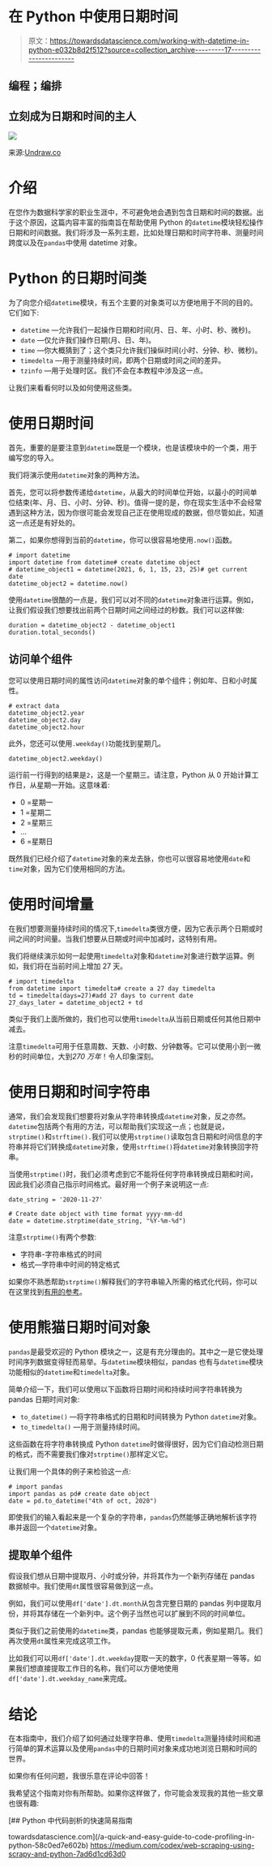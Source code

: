 # 在 Python 中使用日期时间

> 原文：<https://towardsdatascience.com/working-with-datetime-in-python-e032b8d2f512?source=collection_archive---------17----------------------->

## 编程；编排

## 立刻成为日期和时间的主人

![](img/424861c95c521236e6895b42ad0a16a2.png)

来源:[Undraw.co](https://undraw.co/)

# 介绍

在您作为数据科学家的职业生涯中，不可避免地会遇到包含日期和时间的数据。出于这个原因，这篇内容丰富的指南旨在帮助使用 Python 的`datetime`模块轻松操作日期和时间数据。我们将涉及一系列主题，比如处理日期和时间字符串、测量时间跨度以及在`pandas`中使用 datetime 对象。

# Python 的日期时间类

为了向您介绍`datetime`模块，有五个主要的对象类可以方便地用于不同的目的。它们如下:

*   `datetime` —允许我们一起操作日期和时间(月、日、年、小时、秒、微秒)。
*   `date` —仅允许我们操作日期(月、日、年)。
*   `time` —你大概猜到了；这个类只允许我们操纵时间(小时、分钟、秒、微秒)。
*   `timedelta` —用于测量持续时间，即两个日期或时间之间的差异。
*   `tzinfo` —用于处理时区。我们不会在本教程中涉及这一点。

让我们来看看何时以及如何使用这些类。

# 使用日期时间

首先，重要的是要注意到`datetime`既是一个模块，也是该模块中的一个类，用于编写您的导入。

我们将演示使用`datetime`对象的两种方法。

首先，您可以将参数传递给`datetime`，从最大的时间单位开始，以最小的时间单位结束(年、月、日、小时、分钟、秒)。值得一提的是，你在现实生活中不会经常遇到这种方法，因为你很可能会发现自己正在使用现成的数据，但尽管如此，知道这一点还是有好处的。

第二，如果你想得到当前的`datetime`，你可以很容易地使用`.now()`函数。

```
# import datetime
import datetime from datetime# create datetime object 
# datetime_object1 = datetime(2021, 6, 1, 15, 23, 25)# get current date
datetime_object2 = datetime.now()
```

使用`datetime`很酷的一点是，我们可以对不同的`datetime`对象进行运算。例如，让我们假设我们想要找出前两个日期时间之间经过的秒数。我们可以这样做:

```
duration = datetime_object2 - datetime_object1
duration.total_seconds()
```

## 访问单个组件

您可以使用日期时间的属性访问`datetime`对象的单个组件；例如年、日和小时属性。

```
# extract data
datetime_object2.year
datetime_object2.day 
datetime_object2.hour
```

此外，您还可以使用`.weekday()`功能找到星期几。

```
datetime_object2.weekday()
```

运行前一行得到的结果是`2`，这是一个星期三。请注意，Python 从 0 开始计算工作日，从星期一开始。这意味着:

*   0 =星期一
*   1 =星期二
*   2 =星期三
*   …
*   6 =星期日

既然我们已经介绍了`datetime`对象的来龙去脉，你也可以很容易地使用`date`和`time`对象，因为它们使用相同的方法。

# 使用时间增量

在我们想要测量持续时间的情况下,`timedelta`类很方便，因为它表示两个日期或时间之间的时间量。当我们想要从日期或时间中加减时，这特别有用。

我们将继续演示如何一起使用`timedelta`对象和`datetime`对象进行数学运算。例如，我们将在当前时间上增加 27 天。

```
# import timedelta
from datetime import timedelta# create a 27 day timedelta
td = timedelta(days=27)#add 27 days to current date
27_days_later = datetime_object2 + td
```

类似于我们上面所做的，我们也可以使用`timedelta`从当前日期或任何其他日期中减去。

注意`timedelta`可用于任意周数、天数、小时数、分钟数等。它可以使用小到一微秒的时间单位，大到*270 万年*！令人印象深刻。

# 使用日期和时间字符串

通常，我们会发现我们想要将对象从字符串转换成`datetime`对象，反之亦然。`datetime`包括两个有用的方法，可以帮助我们实现这一点；也就是说，`strptime()`和`strftime().`我们可以使用`strptime()`读取包含日期和时间信息的字符串并将它们转换成`datetime`对象，使用`strftime()`将`datetime`对象转换回字符串。

当使用`strptime()`时，我们必须考虑到它不能将任何字符串转换成日期和时间，因此我们必须自己指示时间格式。最好用一个例子来说明这一点:

```
date_string = '2020-11-27'

# Create date object with time format yyyy-mm-dd
date = datetime.strptime(date_string, "%Y-%m-%d")
```

注意`strptime()`有两个参数:

*   字符串-字符串格式的时间
*   格式—字符串中时间的特定格式

如果你不熟悉帮助`strptime()`解释我们的字符串输入所需的格式化代码，你可以在这里找到[有用的参考](https://strftime.org/)。

# 使用熊猫日期时间对象

`pandas`是最受欢迎的 Python 模块之一，这是有充分理由的。其中之一是它使处理时间序列数据变得轻而易举。与`datetime`模块相似，pandas 也有与`datetime`模块功能相似的`datetime`和`timedelta`对象。

简单介绍一下，我们可以使用以下函数将日期时间和持续时间字符串转换为 pandas 日期时间对象:

*   `to_datetime()` —将字符串格式的日期和时间转换为 Python `datetime`对象。
*   `to_timedelta()` —用于测量持续时间。

这些函数在将字符串转换成 Python `datetime`时做得很好，因为它们自动检测日期的格式，而不需要我们像对`strptime()`那样定义它。

让我们用一个具体的例子来检验这一点:

```
# import pandas 
import pandas as pd# create date object 
date = pd.to_datetime("4th of oct, 2020")
```

即使我们的输入看起来是一个复杂的字符串，`pandas`仍然能够正确地解析该字符串并返回一个`datetime`对象。

## 提取单个组件

假设我们想从日期中提取月、小时或分钟，并将其作为一个新列存储在 pandas 数据帧中。我们使用`dt`属性很容易做到这一点。

例如，我们可以使用`df['date'].dt.month`从包含完整日期的 pandas 列中提取月份，并将其存储在一个新列中。这个例子当然也可以扩展到不同的时间单位。

类似于我们之前使用的`datetime`类，pandas 也能够提取元素，例如星期几。我们再次使用`dt`属性来完成这项工作。

比如我们可以用`df['date'].dt.weekday`提取一天的数字，0 代表星期一等等。如果我们想直接提取工作日的名称，我们可以方便地使用`df['date'].dt.weekday_name`来完成。

# 结论

在本指南中，我们介绍了如何通过处理字符串、使用`timedelta`测量持续时间和进行简单的算术运算以及使用`pandas`中的日期时间对象来成功地浏览日期和时间的世界。

如果你有任何问题，我很乐意在评论中回答！

我希望这个指南对你有所帮助。如果你这样做了，你可能会发现我的其他一些文章也很有趣:

</a-machine-learning-approach-to-credit-risk-assessment-ba8eda1cd11f>  </a-quick-and-easy-guide-to-code-profiling-in-python-58c0ed7e602b> [## Python 中代码剖析的快速简易指南

towardsdatascience.com](/a-quick-and-easy-guide-to-code-profiling-in-python-58c0ed7e602b) <https://medium.com/codex/web-scraping-using-scrapy-and-python-7ad6d1cd63d0> 